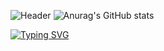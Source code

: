 ![Header](https://github.com/sshyta/sshyta/blob/main/whodatvillain.gif)  ![Anurag's GitHub stats](https://github-readme-stats.vercel.app/api?username=anuraghazra&show_icons=true&theme=radical)  


[![Typing SVG](https://readme-typing-svg.demolab.com?font=Fira+Code&pause=1000&color=F7F7F7&random=false&width=435&lines=Maybe+on+earth%2C+maybe+in+the+future)](https://git.io/typing-svg) 
